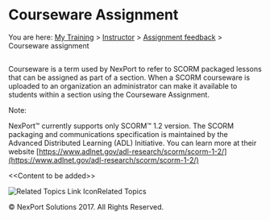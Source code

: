 # Courseware Assignment

You are here: [My Training](https://www.nexportcampus.com/Content/Guides/aweb/Content/Module\_Topics/My\_Training/My\_Training.htm) > [Instructor](https://www.nexportcampus.com/Content/Guides/aweb/Content/Module\_Topics/My\_Training/Instructor/Instructor.htm) > [Assignment feedback](https://www.nexportcampus.com/Content/Guides/aweb/Content/Module\_Topics/My\_Training/Instructor/Assignment\_feedback.htm) > Courseware assignment

##

Courseware is a term used by NexPort to refer to SCORM packaged lessons that can be assigned as part of a section. When a SCORM courseware is uploaded to an organization an administrator can make it available to students within a section using the Courseware Assignment.

Note:

NexPort™ currently supports only SCORM™ 1.2 version. The SCORM packaging and communications specification is maintained by the Advanced Distributed Learning (ADL) Initiative. You can learn more at their website [https://www.adlnet.gov/adl-research/scorm/scorm-1-2/](https://www.adlnet.gov/adl-research/scorm/scorm-1-2/)

&#x20;

<\<Content to be added>>

&#x20;

&#x20;

![Related Topics Link Icon](https://www.nexportcampus.com/Content/Guides/aweb/Skins/Default/Stylesheets/Images/transparent.gif)Related Topics

&#x20;

© NexPort Solutions 2017. All Rights Reserved.
